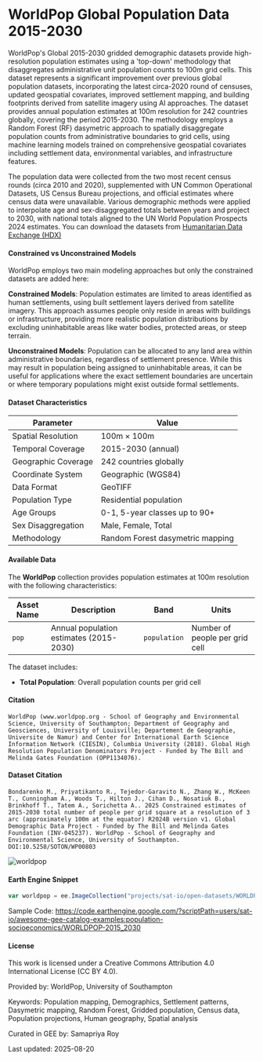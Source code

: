 # WorldPop Global Population Data 2015-2030

WorldPop's Global 2015-2030 gridded demographic datasets provide high-resolution population estimates using a 'top-down' methodology that disaggregates administrative unit population counts to 100m grid cells. This dataset represents a significant improvement over previous global population datasets, incorporating the latest circa-2020 round of censuses, updated geospatial covariates, improved settlement mapping, and building footprints derived from satellite imagery using AI approaches. The dataset provides annual population estimates at 100m resolution for 242 countries globally, covering the period 2015-2030. The methodology employs a Random Forest (RF) dasymetric approach to spatially disaggregate population counts from administrative boundaries to grid cells, using machine learning models trained on comprehensive geospatial covariates including settlement data, environmental variables, and infrastructure features.

The population data were collected from the two most recent census rounds (circa 2010 and 2020), supplemented with UN Common Operational Datasets, US Census Bureau projections, and official estimates where census data were unavailable. Various demographic methods were applied to interpolate age and sex-disaggregated totals between years and project to 2030, with national totals aligned to the UN World Population Prospects 2024 estimates. You can download the datasets from [Humanitarian Data Exchange (HDX)](https://data.humdata.org/organization/worldpop)

#### Constrained vs Unconstrained Models

WorldPop employs two main modeling approaches but only the constrained datasets are added here:

**Constrained Models**: Population estimates are limited to areas identified as human settlements, using built settlement layers derived from satellite imagery. This approach assumes people only reside in areas with buildings or infrastructure, providing more realistic population distributions by excluding uninhabitable areas like water bodies, protected areas, or steep terrain.

**Unconstrained Models**: Population can be allocated to any land area within administrative boundaries, regardless of settlement presence. While this may result in population being assigned to uninhabitable areas, it can be useful for applications where the exact settlement boundaries are uncertain or where temporary populations might exist outside formal settlements.

#### Dataset Characteristics

<center>

| Parameter | Value |
|-----------|-------|
| Spatial Resolution | 100m × 100m |
| Temporal Coverage | 2015-2030 (annual) |
| Geographic Coverage | 242 countries globally |
| Coordinate System | Geographic (WGS84) |
| Data Format | GeoTIFF |
| Population Type | Residential population |
| Age Groups | 0-1, 5-year classes up to 90+ |
| Sex Disaggregation | Male, Female, Total |
| Methodology | Random Forest dasymetric mapping |

</center>

#### Available Data

The **WorldPop** collection provides population estimates at 100m resolution with the following characteristics:

| Asset Name | Description | Band | Units |
|------------|-------------|------|--------|
| `pop` | Annual population estimates (2015-2030) | `population` | Number of people per grid cell |

The dataset includes:
- **Total Population**: Overall population counts per grid cell

#### Citation

```
WorldPop (www.worldpop.org - School of Geography and Environmental Science, University of Southampton; Department of Geography and Geosciences, University of Louisville; Departement de Geographie, Universite de Namur) and Center for International Earth Science Information Network (CIESIN), Columbia University (2018). Global High Resolution Population Denominators Project - Funded by The Bill and Melinda Gates Foundation (OPP1134076).
```

#### Dataset Citation

```
Bondarenko M., Priyatikanto R., Tejedor-Garavito N., Zhang W., McKeen T., Cunningham A., Woods T., Hilton J., Cihan D., Nosatiuk B., Brinkhoff T., Tatem A., Sorichetta A.. 2025 Constrained estimates of 2015-2030 total number of people per grid square at a resolution of 3 arc (approximately 100m at the equator) R2024B version v1. Global Demographic Data Project - Funded by The Bill and Melinda Gates Foundation (INV-045237). WorldPop - School of Geography and Environmental Science, University of Southampton. DOI:10.5258/SOTON/WP00803
```

![worldpop](../images/worldpop.png)

#### Earth Engine Snippet

```javascript
var worldpop = ee.ImageCollection("projects/sat-io/open-datasets/WORLDPOP/pop");
```

Sample Code:  https://code.earthengine.google.com/?scriptPath=users/sat-io/awesome-gee-catalog-examples:population-socioeconomics/WORLDPOP-2015_2030

#### License

This work is licensed under a Creative Commons Attribution 4.0 International License (CC BY 4.0).

Provided by: WorldPop, University of Southampton

Keywords: Population mapping, Demographics, Settlement patterns, Dasymetric mapping, Random Forest, Gridded population, Census data, Population projections, Human geography, Spatial analysis

Curated in GEE by: Samapriya Roy

Last updated: 2025-08-20
